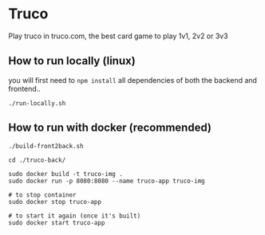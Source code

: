 # Truco

Play truco in truco.com, the best card game to play 1v1, 2v2 or 3v3

## How to run locally (linux)

you will first need to `npm install` all dependencies of both the backend and frontend..

```shell
./run-locally.sh
```

## How to run with docker (recommended)

```shell
./build-front2back.sh

cd ./truco-back/

sudo docker build -t truco-img .
sudo docker run -p 8080:8080 --name truco-app truco-img

# to stop container
sudo docker stop truco-app

# to start it again (once it's built)
sudo docker start truco-app
```


